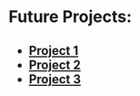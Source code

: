 <h1><strong>Future Projects:</strong></h1>

<h2>
<ul>
  <li>
    <a href="./project1">Project 1</a>
  </li>
  <li>
     <a href="./project2">Project 2</a>
  </li>
  <li> 
    <a href="./project3">Project 3</a>
  </li>
</ul>
</h2>
